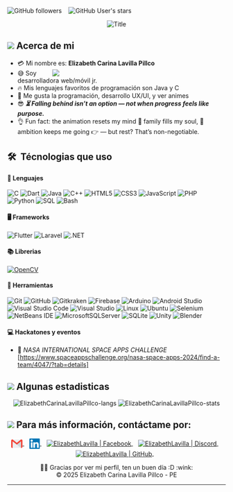 <img alt="GitHub followers" src="https://img.shields.io/github/followers/ElizabethCarinaLavillaPillco?style=social"> &nbsp;&nbsp; <img alt="GitHub User's stars" src="https://img.shields.io/github/stars/ElizabethCarinaLavillaPillco?style=social" />

<div align="center">
  <img src="https://readme-typing-svg.herokuapp.com?font=Architects+Daughter&color=%D8B4FE&size=50&center=true&vCenter=true&height=60&width=600&lines=Bienvenid@+a+mi+perfil!;este+es+mi+repo!!!;Asi+que+date+una+pasadita;" alt="Title"></img>
</div>


## <img src="https://raw.githubusercontent.com/nixin72/nixin72/master/wave.gif" width="50px"></img> Acerca de mi

- :credit_card: Mi nombre es: **Elizabeth Carina Lavilla Pillco** <img src="https://media3.giphy.com/media/v1.Y2lkPTc5MGI3NjExN3p1MDBhdDJjdTlkZmNrZzUzcmV6MnBqcnZhbGMxd2ppdGc4ZHppYSZlcD12MV9pbnRlcm5hbF9naWZfYnlfaWQmY3Q9Zw/nQDKSeRlIyfmw/giphy.gif" width="400" align="right"/>
- :sweat_smile: Soy desarrolladora web/móvil jr.
- :fire: Mis lenguajes favoritos de programación son Java y C
- :monocle_face: Me gusta la programación, desarrollo UX/UI, y ver animes
- :sunglasses: ***⏳ Falling behind isn’t an option — not when progress feels like purpose.*** 
- :ok_hand: Fun fact: the animation resets my mind :sparkler: family fills my soul, :pray: ambition keeps me going :point_right: — but rest? That’s non-negotiable.
  


## 🛠 &nbsp;Técnologias que uso

#### 🔧 Lenguajes
![C](https://img.shields.io/badge/c-%23777BB4.svg?style=for-the-badge&logo=c&logoColor=white)
![Dart](https://img.shields.io/badge/Dart-%230175C2.svg?style=for-the-badge&logo=dart&logoColor=white)
![Java](https://img.shields.io/badge/java-%23ED8B00.svg?style=for-the-badge&logo=openjdk&logoColor=white)
![C++](https://img.shields.io/badge/c++-%2300599C.svg?style=for-the-badge&logo=c%2B%2B&logoColor=white)
![HTML5](https://img.shields.io/badge/html5-%23E34F26.svg?style=for-the-badge&logo=html5&logoColor=white)
![CSS3](https://img.shields.io/badge/css3-%231572B6.svg?style=for-the-badge&logo=css3&logoColor=white)
![JavaScript](https://img.shields.io/badge/JavaScript-%23323330.svg?style=for-the-badge&logo=javascript&logoColor=F7DF1E)
![PHP](https://img.shields.io/badge/PHP-%23777BB4.svg?style=for-the-badge&logo=php&logoColor=white)
![Python](https://img.shields.io/badge/Python-%2314354C.svg?style=for-the-badge&logo=python&logoColor=white)
![SQL](https://img.shields.io/badge/sql-%23ED8B00.svg?style=for-the-badge&logo=sql&logoColor=white)
![Bash](https://img.shields.io/badge/Bash-%230175C2.svg?style=for-the-badge&logo=bash&logoColor=white)


#### 🖥️ Frameworks

![Flutter](https://img.shields.io/badge/flutter-%2302569B.svg?style=for-the-badge&logo=flutter&logoColor=white)
![Laravel](https://img.shields.io/badge/Laravel-%23FF2D20.svg?style=for-the-badge&logo=laravel&logoColor=white)
![.NET](https://img.shields.io/badge/.net-%2302569B.svg?style=for-the-badge&logo=dotnet&logoColor=white)


#### 📚 Librerias

[![OpenCV](https://skillicons.dev/icons?i=opencv)](https://skillicons.dev)

#### 🔧 Herramientas

![Git](https://img.shields.io/badge/git-%23F05033.svg?style=for-the-badge&logo=git&logoColor=white)
![GitHub](https://img.shields.io/badge/github-%23121011.svg?style=for-the-badge&logo=github&logoColor=white)
![Gitkraken](https://img.shields.io/badge/gitkraken-%23121011.svg?style=for-the-badge&logo=gitkraken&logoColor=yello)
![Firebase](https://img.shields.io/badge/Firebase-%23FFCA28.svg?style=for-the-badge&logo=firebase&logoColor=black)
![Arduino](https://img.shields.io/badge/Arduino-%23FF6C37.svg?style=for-the-badge&logo=arduino&logoColor=white)
![Android Studio](https://img.shields.io/badge/Android%20Studio-%23000000.svg?style=for-the-badge&logo=android-studio&logoColor=3DDC84)
![Visual Studio Code](https://img.shields.io/badge/Visual%20Studio%20Code-0078d7.svg?style=for-the-badge&logo=visual-studio-code&logoColor=white)
![Visual Studio](https://img.shields.io/badge/Visual%20Studio-5C2D91.svg?style=for-the-badge&logo=visual-studio&logoColor=white)
![Linux](https://img.shields.io/badge/Linux-FCC624?style=for-the-badge&logo=linux&logoColor=black)
![Ubuntu](https://img.shields.io/badge/Ubuntu-E95420?style=for-the-badge&logo=ubuntu&logoColor=white)
![Selenium](https://img.shields.io/badge/Selenium-%5C2D91.svg?style=for-the-badge&logo=selenium&logoColor=white)
![NetBeans IDE](https://img.shields.io/badge/NetBeansIDE-1B6AC6.svg?style=for-the-badge&logo=apache-netbeans-ide&logoColor=white) 
![MicrosoftSQLServer](https://img.shields.io/badge/Microsoft%20SQL%20Sever-CC2927?style=for-the-badge&logo=microsoft%20sql%20server&logoColor=white) 
![SQLite](https://img.shields.io/badge/SQLite-CC2927?style=for-the-badge&logo=sqlite&logoColor=white) 
![Unity](https://img.shields.io/badge/unity-%23323330.svg?style=for-the-badge&logo=unity&logoColor=F7DF1E)
![Blender](https://img.shields.io/badge/blender-%23FF6C37.svg?style=for-the-badge&logo=blender&logoColor=white)

#### 💻 Hackatones y eventos
- :rocket: *NASA INTERNATIONAL SPACE APPS CHALLENGE* [https://www.spaceappschallenge.org/nasa-space-apps-2024/find-a-team/4047/?tab=details]

## <img src="https://media0.giphy.com/media/cNZqrH5IzOG0xrlWks/giphy.gif?cid=ecf05e47map255q427en9uprqc1sb0unjq5k4fnqg5pmhhs4&rid=giphy.gif&ct=s" width="50px"> Algunas estadisticas
<div align="center">
  <img height="150em" src="https://github-readme-stats.vercel.app/api/top-langs/?username=ElizabethCarinaLavillaPillco&layout=compact&show_icon=true&theme=algolia" alt="ElizabethCarinaLavillaPillco-langs"/>
<img height="150em" src="https://github-readme-stats.vercel.app/api/?username=ElizabethCarinaLavillaPillco&layout=compact&show_icon=true&theme=algolia" alt="ElizabethCarinaLavillaPillco-stats"/>

</div>
<div align="center">
  
</div>

## <img src='https://raw.githubusercontent.com/ShahriarShafin/ShahriarShafin/main/Assets/handshake.gif' width="80px"> Para más información, contáctame por:
<p align="center">
  <a href="mailto:elizabeth.carina.elizabethcarina21@gmail.com" >
    <img align="center" alt="ElizabethLavilla | Gmail" width="26px" src="https://github.com/SatYu26/SatYu26/blob/master/Assets/Gmail.svg" />
  </a> &nbsp;&nbsp;
  
  <a href="https://www.linkedin.com/in/elizabeth-lavilla-35235b25a/" target="_blank">
    <img align="center" alt="ElizabethLavilla | Linkedin" width="24px" src="https://github.com/SatYu26/SatYu26/blob/master/Assets/Linkedin.svg" />
  </a> &nbsp;&nbsp;
  
  <a href="https://www.facebook.com/elizabethcarina.lavillapillco.7/" target="_blank">
      <img align="center" alt="ElizabethLavilla | Facebook" width="24px" src="https://upload.wikimedia.org/wikipedia/en/thumb/0/04/Facebook_f_logo_%282021%29.svg/100px-Facebook_f_logo_%282021%29.svg.png" />
  </a> &nbsp;&nbsp;
  
  <a href="https://www.discord.com/waxa369/" target="_blank">
    <img align="center" alt="ElizabethLavilla | Discord" width="24px" src="https://skillicons.dev/icons?i=discord" />
  </a> &nbsp;&nbsp;
  
  <a href="https://profile-summary-for-github.herokuapp.com/user/ElizabethCarinaLavillaPillco" target="_blank">
    <img align="center" alt="ElizabethLavilla | GitHub" width="26px" src="https://upload.wikimedia.org/wikipedia/commons/thumb/a/ae/Github-desktop-logo-symbol.svg/1024px-Github-desktop-logo-symbol.svg.png" />
  </a> &nbsp;&nbsp;
<p> 

<div align="center">
  😶‍🌫️ Gracias por ver mi perfil, ten un buen día :D :wink: <br/>
  &copy; 2025 Elizabeth Carina Lavilla Pillco - PE
</div>

------

